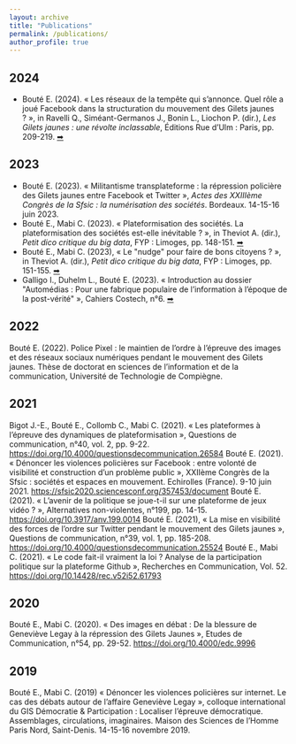 ```yaml
---
layout: archive
title: "Publications"
permalink: /publications/
author_profile: true
---
```


<!--{% if site.author.googlescholar %}
  <div class="wordwrap">You can also find my articles on <a href="{{site.author.googlescholar}}">my Google Scholar profile</a>.</div>
{% endif %}

{% include base_path %}

{% for post in site.publications reversed %}
  {% include archive-single.html %}
{% endfor %}-->

## 2024
* Bouté E. (2024). « Les réseaux de la tempête qui s’annonce. Quel rôle a joué Facebook dans la structuration du mouvement des Gilets jaunes ? », in Ravelli Q., Siméant-Germanos J., Bonin L., Liochon P. (dir.), *Les Gilets jaunes : une révolte inclassable*, Éditions Rue d’Ulm : Paris, pp. 209-219. <a target="_blank" href="https://presses.ens.psl.eu/les-gilets-jaunes.html"> ➡ </a> <br>

## 2023
* Bouté E. (2023). « Militantisme transplateforme : la répression policière des Gilets jaunes entre Facebook et Twitter », *Actes des XXIIIème Congrès de la Sfsic : la numérisation des sociétés*. Bordeaux. 14-15-16 juin 2023.
* Bouté E., Mabi C. (2023). « Plateformisation des sociétés. La plateformisation des sociétés est-elle inévitable ? », in Theviot A. (dir.), *Petit dico critique du big data*, FYP : Limoges, pp. 148-151. <a target="_blank" href="https://presses.ens.psl.eu/les-gilets-jaunes.html"> ➡ </a> <br>
* Bouté E., Mabi C. (2023), « Le "nudge" pour faire de bons citoyens ? », in Theviot A. (dir.), *Petit dico critique du big data*, FYP : Limoges, pp. 151-155. <a target="_blank" href="https://presses.ens.psl.eu/les-gilets-jaunes.html"> ➡ </a> <br>
* Galligo I., Duhelm L., Bouté E. (2023). « Introduction au dossier "Automédias : Pour une fabrique populaire de l’information à l’époque de la post-vérité" », Cahiers Costech, n°6. <a target="_blank" href="https://doi.org/10.34746/cahierscostech172"> ➡ </a> <br>

## 2022
Bouté E. (2022).  Police Pixel : le maintien de l’ordre à l’épreuve des images et des réseaux sociaux numériques pendant le mouvement des Gilets jaunes. Thèse de doctorat en sciences de l’information et de la communication, Université de Technologie de Compiègne.

## 2021
Bigot J.-E., Bouté E., Collomb C., Mabi C. (2021). « Les plateformes à l’épreuve des dynamiques de plateformisation », Questions de communication, n°40, vol. 2, pp. 9-22. <https://doi.org/10.4000/questionsdecommunication.26584>
Bouté E. (2021). « Dénoncer les violences policières sur Facebook : entre volonté de visibilité et construction d’un problème public », XXIIème Congrès de la Sfsic : sociétés et espaces en mouvement. Echirolles (France). 9-10 juin 2021. <https://sfsic2020.sciencesconf.org/357453/document>
Bouté E. (2021). « L’avenir de la politique se joue-t-il sur une plateforme de jeux vidéo ? », Alternatives non-violentes, n°199, pp. 14-15. <https://doi.org/10.3917/anv.199.0014>
Bouté E. (2021), « La mise en visibilité des forces de l’ordre sur Twitter pendant le mouvement des Gilets jaunes », Questions de communication, n°39, vol. 1, pp. 185-208. <https://doi.org/10.4000/questionsdecommunication.25524>
Bouté E., Mabi C. (2021). « Le code fait-il vraiment la loi ? Analyse de la participation politique sur la plateforme Github », Recherches en Communication, Vol. 52. <https://doi.org/10.14428/rec.v52i52.61793>

## 2020
Bouté E., Mabi C. (2020). « Des images en débat : De la blessure de Geneviève Legay à la répression des Gilets Jaunes », Etudes de Communication, n°54, pp. 29-52. <https://doi.org/10.4000/edc.9996>

## 2019
Bouté E., Mabi C. (2019) « Dénoncer les violences policières sur internet. Le cas des débats autour de l’affaire Geneviève Legay », colloque international du GIS Démocratie & Participation : Localiser l’épreuve démocratique. Assemblages, circulations, imaginaires. Maison des Sciences de l’Homme Paris Nord, Saint-Denis. 14-15-16 novembre 2019.
